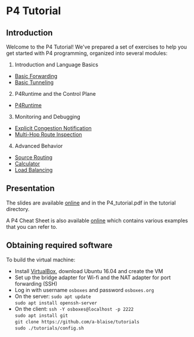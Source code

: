 # P4 Tutorial

## Introduction

Welcome to the P4 Tutorial! We've prepared a set of exercises to help
you get started with P4 programming, organized into several modules:

1. Introduction and Language Basics
* [Basic Forwarding](./exercises/basic)
* [Basic Tunneling](./exercises/basic_tunnel)

2. P4Runtime and the Control Plane
* [P4Runtime](./exercises/p4runtime)

3. Monitoring and Debugging
* [Explicit Congestion Notification](./exercises/ecn)
* [Multi-Hop Route Inspection](./exercises/mri)

4. Advanced Behavior
* [Source Routing](./exercises/source_routing)
* [Calculator](./exercises/calc)
* [Load Balancing](./exercises/load_balance)

## Presentation 

The slides are available [online](http://bit.ly/p4d2-2018-spring) and
in the P4_tutorial.pdf in the tutorial directory.

A P4 Cheat Sheet is also available [online](https://drive.google.com/file/d/1Z8woKyElFAOP6bMd8tRa_Q4SA1cd_Uva/view?usp=sharing)
which contains various examples that you can refer to.
        
## Obtaining required software

To build the virtual machine:
- Install [VirtualBox](https://virtualbox.org), download Ubuntu 16.04 and create the VM
- Set up the bridge adapter for Wi-fi and the NAT adapter for port forwarding (SSH)
- Log in with username `osboxes` and password `osboxes.org`
- On the server: `sudo apt update`<br/>
`sudo apt install openssh-server`
- On the client: `ssh -Y osboxes@localhost -p 2222`<br/>
`sudo apt install git`<br/>
`git clone https://github.com/a-blaise/tutorials`<br/>
`sudo ./tutorials/config.sh`
